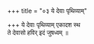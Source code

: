 +++
title = "०३ ये देवाः पृथिव्याम्"

+++
ये देवाः पृथिव्याम् एकादश स्थ  
ते देवासो हविर् इदं जुषध्वम् ॥